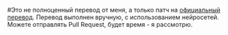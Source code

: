 #Это не полноценный перевод от меня, а только патч на [официальный перевод](https://github.com/Orsoniks/scavgame-locale).
Перевод выполнен вручную, с использованием нейросетей. 
Можете отправлять Pull Request, будет время - я рассмотрю.
